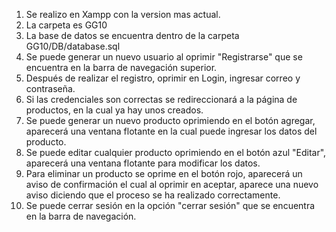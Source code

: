 1) Se realizo en Xampp con la version mas actual.
2) La carpeta es GG10
3) La base de datos se encuentra dentro de la carpeta GG10/DB/database.sql
4) Se puede generar un nuevo usuario al oprimir "Registrarse" que se encuentra en la barra de navegación superior.
5) Después de realizar el registro, oprimir en Login, ingresar correo y contraseña.
6) Si las credenciales son correctas se redireccionará a la página de productos, en la cual ya hay unos creados.
7) Se puede generar un nuevo producto oprimiendo en el botón agregar, aparecerá una ventana flotante en la cual puede ingresar los datos del producto.
8) Se puede editar cualquier producto oprimiendo en el botón azul "Editar", aparecerá una ventana flotante para modificar los datos.
9) Para eliminar un producto se oprime en el botón rojo, aparecerá un aviso de confirmación el cual al oprimir en aceptar, aparece una nuevo aviso diciendo que el proceso se ha realizado correctamente.
10) Se puede cerrar sesión en la opción "cerrar sesión" que se encuentra en la barra de navegación.